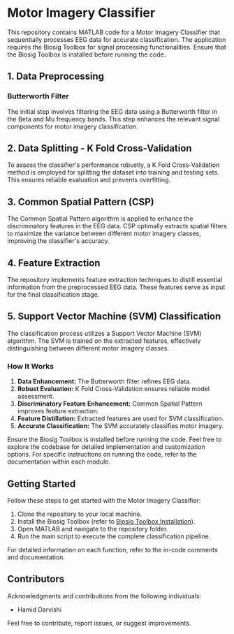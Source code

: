 
# Motor Imagery Classifier

This repository contains MATLAB code for a Motor Imagery Classifier that sequentially processes EEG data for accurate classification. The application requires the Biosig Toolbox for signal processing functionalities. Ensure that the Biosig Toolbox is installed before running the code.

## 1. Data Preprocessing

### Butterworth Filter
The initial step involves filtering the EEG data using a Butterworth filter in the Beta and Mu frequency bands. This step enhances the relevant signal components for motor imagery classification.

## 2. Data Splitting - K Fold Cross-Validation

To assess the classifier's performance robustly, a K Fold Cross-Validation method is employed for splitting the dataset into training and testing sets. This ensures reliable evaluation and prevents overfitting.

## 3. Common Spatial Pattern (CSP)

The Common Spatial Pattern algorithm is applied to enhance the discriminatory features in the EEG data. CSP optimally extracts spatial filters to maximize the variance between different motor imagery classes, improving the classifier's accuracy.

## 4. Feature Extraction

The repository implements feature extraction techniques to distill essential information from the preprocessed EEG data. These features serve as input for the final classification stage.

## 5. Support Vector Machine (SVM) Classification

The classification process utilizes a Support Vector Machine (SVM) algorithm. The SVM is trained on the extracted features, effectively distinguishing between different motor imagery classes.

### How It Works

1. **Data Enhancement:** The Butterworth filter refines EEG data.
2. **Robust Evaluation:** K Fold Cross-Validation ensures reliable model assessment.
3. **Discriminatory Feature Enhancement:** Common Spatial Pattern improves feature extraction.
4. **Feature Distillation:** Extracted features are used for SVM classification.
5. **Accurate Classification:** The SVM accurately classifies motor imagery.

Ensure the Biosig Toolbox is installed before running the code. Feel free to explore the codebase for detailed implementation and customization options. For specific instructions on running the code, refer to the documentation within each module.

## Getting Started

Follow these steps to get started with the Motor Imagery Classifier:

1. Clone the repository to your local machine.
2. Install the Biosig Toolbox (refer to [Biosig Toolbox Installation](https://biosig.sourceforge.io/)).
3. Open MATLAB and navigate to the repository folder.
4. Run the main script to execute the complete classification pipeline.

For detailed information on each function, refer to the in-code comments and documentation.

## Contributors

Acknowledgments and contributions from the following individuals:

- Hamid Darvishi

Feel free to contribute, report issues, or suggest improvements.
